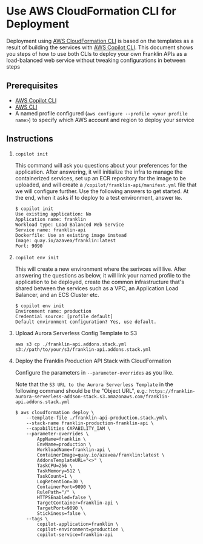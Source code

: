 # Use AWS CloudFormation CLI for Deployment

Deployment using [AWS CloudFormation CLI](https://docs.aws.amazon.com/cli/latest/reference/cloudformation/index.html) is based on the templates as a result of building the services with [AWS Copilot CLI](../copilot/README.md). This document shows you steps of how to use both CLIs to deploy your own Franklin APIs as a load-balanced web service without tweaking configurations in between steps

## Prerequisites
- [AWS Copilot CLI](https://aws.github.io/copilot-cli/docs/overview/)
- [AWS CLI](https://aws.amazon.com/cli/)
- A named profile configured (`aws configure --profile <your profile name>`) to specify which AWS account and region to deploy your service

## Instructions
1. `copilot init`

    This command will ask you questions about your preferences for the application. After answering, it will initialize the infra to manage the containerized services, set up an ECR repository for the image to be uploaded, and will create a `/copilot/franklin-api/manifest.yml` file that we will configure further. Use the following answers to get started. At the end, when it asks if to deploy to a test environment, answer `No`.
    
    ```
    $ copilot init
    Use existing application: No
    Application name: franklin
    Workload type: Load Balanced Web Service
    Service name: franklin-api
    Dockerfile: Use an existing image instead
    Image: quay.io/azavea/franklin:latest
    Port: 9090
    ```

2. `copilot env init`

    This will create a new environment where the serivces will live. After answering the questions as below, it will link your named profile to the application to be deployed, create the common infrastructure that's shared between the services such as a VPC, an Application Load Balancer, and an ECS Cluster etc.

    ```
    $ copilot env init
    Environment name: production
    Credential source: [profile default]
    Default environment configuration? Yes, use default.
    ```

3. Upload Aurora Serverless Config Template to S3

    ```
    aws s3 cp ./franklin-api.addons.stack.yml s3://path/to/your/s3/franklin-api.addons.stack.yml
    ```

4. Deploy the Franklin Production API Stack with CloudFormation

    Configure the parameters in `--parameter-overrides` as you like.

    Note that the `S3 URL to the Aurora Serverless Template` in the following command should be the "Object URL", e.g.: `https://franklin-aurora-serverless-addson-stack.s3.amazonaws.com/franklin-api.addons.stack.yml`

    ```
    $ aws cloudformation deploy \
        --template-file ./franklin-api-production.stack.yml\
        --stack-name franklin-production-franklin-api \
        --capabilities CAPABILITY_IAM \
        --parameter-overrides \
            AppName=franklin \
            EnvName=production \
            WorkloadName=franklin-api \
            ContainerImage=quay.io/azavea/franklin:latest \
            AddonsTemplateURL="<>" \
            TaskCPU=256 \
            TaskMemory=512 \
            TaskCount=1 \
            LogRetention=30 \
            ContainerPort=9090 \
            RulePath="/" \
            HTTPSEnabled=false \
            TargetContainer=franklin-api \
            TargetPort=9090 \
            Stickiness=false \
        --tags \
            copilot-application=franklin \
            copilot-environment=production \
            copilot-service=franklin-api
    ```